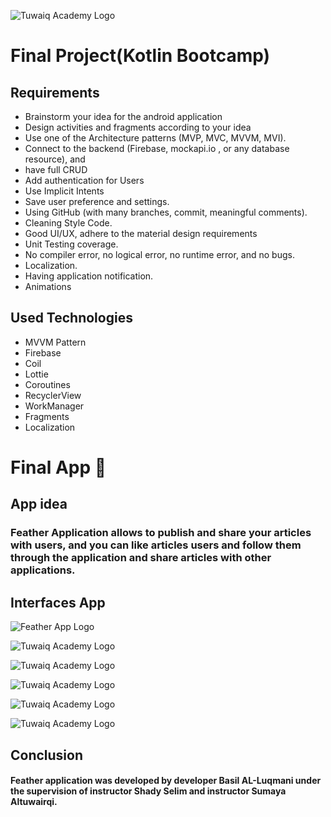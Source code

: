 
![Tuwaiq Academy Logo](https://camo.githubusercontent.com/37ca472e2afb74974a0314d89af8f470422a79582bed0d188f9927777230195d/68747470733a2f2f6c61756e63682e73612f6173736574732f696d616765732f6c6f676f732f7475776169712d61636164656d792d6c6f676f2e737667)


# Final Project(Kotlin Bootcamp)

## **Requirements**

- Brainstorm your idea for the android application
- Design activities and fragments according to your idea
- Use one of the Architecture patterns (MVP, MVC, MVVM, MVI).
- Connect to the backend (Firebase, mockapi.io , or any database resource), and
- have full CRUD
- Add authentication for Users
- Use Implicit Intents
- Save user preference and settings.
- Using GitHub (with many branches, commit, meaningful comments).
- Cleaning Style Code.
- Good UI/UX, adhere to the material design requirements
- Unit Testing coverage.
- No compiler error, no logical error, no runtime error, and no bugs.
- Localization.
- Having application notification.
- Animations



## **Used Technologies**
- MVVM Pattern
- Firebase
- Coil
- Lottie
- Coroutines
- RecyclerView
- WorkManager
- Fragments
- Localization

# **Final App 🎉**

## App idea

### Feather  Application allows  to publish and share your articles with users, and you can like articles  users and follow them through the application and share articles with other applications.


## Interfaces App
![Feather App Logo](https://user-images.githubusercontent.com/91476827/148527193-6db4948f-8337-4888-b193-669311ad3764.png)


![Tuwaiq Academy Logo](https://user-images.githubusercontent.com/91476827/149834101-a0a34bc3-4e4d-4f71-9313-32036d691adb.jpg)


![Tuwaiq Academy Logo](https://user-images.githubusercontent.com/91476827/149834104-63b37ab0-73f1-46f5-8494-1e3dfec1b5aa.jpg)


![Tuwaiq Academy Logo](https://user-images.githubusercontent.com/91476827/149834108-f3cbf180-a956-49df-8226-425859c65b6a.jpg)


![Tuwaiq Academy Logo](https://user-images.githubusercontent.com/91476827/149834094-aa4c9db6-913d-437d-afab-c151af8816b8.jpg)


![Tuwaiq Academy Logo](https://user-images.githubusercontent.com/91476827/149834115-5a864de4-fd6d-4b9f-a354-597521c0ad83.jpg)



## Conclusion
#### Feather application was developed by developer Basil AL-Luqmani under the supervision of instructor Shady Selim and instructor Sumaya Altuwairqi.



